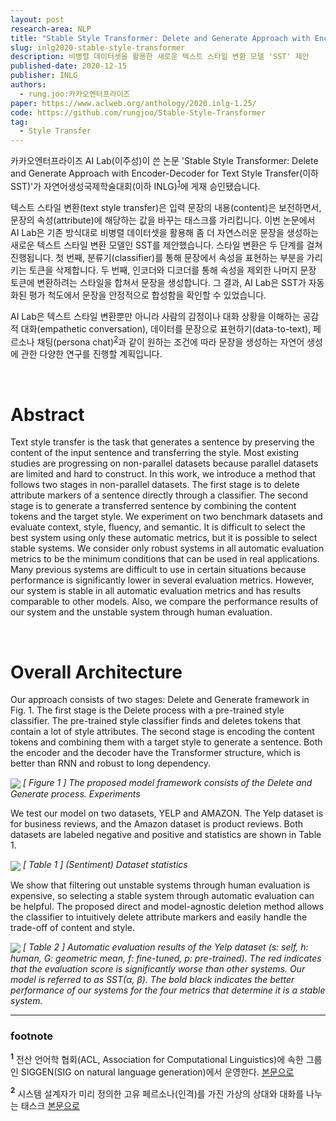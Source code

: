 ```yaml
---
layout: post
research-area: NLP
title: "Stable Style Transformer: Delete and Generate Approach with Encoder-Decoder for Text Style Transfer"
slug: inlg2020-stable-style-transformer
description: 비병렬 데이터셋을 활용한 새로운 텍스트 스타일 변환 모델 'SST' 제안
published-date: 2020-12-15
publisher: INLG
authors:
  - rung.joo:카카오엔터프라이즈
paper: https://www.aclweb.org/anthology/2020.inlg-1.25/
code: https://github.com/rungjoo/Stable-Style-Transformer
tag:
  - Style Transfer
---
```


카카오엔터프라이즈 AI Lab(이주성)이 쓴 논문 'Stable Style Transformer: Delete and Generate Approach with Encoder-Decoder for Text Style Transfer(이하 SST)'가 자연어생성국제학술대회(이하 INLG)<sup id="a1">[1](#f1)</sup>에 게재 승인됐습니다.

텍스트 스타일 변환(text style transfer)은 입력 문장의 내용(content)은 보전하면서, 문장의 속성(attribute)에 해당하는 값을 바꾸는 태스크를 가리킵니다. 이번 논문에서 AI Lab은 기존 방식대로 비병렬 데이터셋을 활용해 좀 더 자연스러운 문장을 생성하는 새로운 텍스트 스타일 변환 모델인 SST를 제안했습니다. 스타일 변환은 두 단계를 걸쳐 진행됩니다. 첫 번째, 분류기(classifier)를 통해 문장에서 속성을 표현하는 부분을 가리키는 토큰을 삭제합니다. 두 번째, 인코더와 디코더를 통해 속성을 제외한 나머지 문장 토큰에 변환하려는 스타일을 합쳐서 문장을 생성합니다. 그 결과, AI Lab은 SST가 자동화된 평가 척도에서 문장을 안정적으로 합성함을 확인할 수 있었습니다.

AI Lab은 텍스트 스타일 변환뿐만 아니라 사람의 감정이나 대화 상황을 이해하는 공감적 대화(empathetic conversation), 데이터를 문장으로 표현하기(data-to-text), 페르소나 채팅(persona chat)<sup id="a2">[2](#f2)</sup>과 같이 원하는 조건에 따라 문장을 생성하는 자연어 생성에 관한 다양한 연구를 진행할 계획입니다.

<br/>

# Abstract

Text style transfer is the task that generates a sentence by preserving the content of the input sentence and transferring the style. Most existing studies are progressing on non-parallel datasets because parallel datasets are limited and hard to construct. In this work, we introduce a method that follows two stages in non-parallel datasets. The first stage is to delete attribute markers of a sentence directly through a classifier. The second stage is to generate a transferred sentence by combining the content tokens and the target style. We experiment on two benchmark datasets and evaluate context, style, fluency, and semantic. It is difficult to select the best system using only these automatic metrics, but it is possible to select stable systems. We consider only robust systems in all automatic evaluation metrics to be the minimum conditions that can be used in real applications. Many previous systems are difficult to use in certain situations because performance is significantly lower in several evaluation metrics. However, our system is stable in all automatic evaluation metrics and has results comparable to other models. Also, we compare the performance results of our system and the unstable system through human evaluation.

<br/>

# Overall Architecture

Our approach consists of two stages: Delete and Generate framework in Fig. 1. The first stage is the Delete process with a pre-trained style classifier. The pre-trained style classifier finds and deletes tokens that contain a lot of style attributes. The second stage is encoding the content tokens and combining them with a target style to generate a sentence. Both the encoder and the decoder have the Transformer structure, which is better than RNN and robust to long dependency.

<img src="{{ site.url }}/assets/img/2020-12-15-stable-style-transformer/001.png" width="" align="center">
<em>[ Figure 1 ] The proposed model framework consists of the Delete and Generate process.
Experiments</em>

We test our model on two datasets, YELP and AMAZON. The Yelp dataset is for business reviews, and the Amazon dataset is product reviews. Both datasets are labeled negative and positive and statistics are shown in Table 1.

<img src="{{ site.url }}/assets/img/2020-12-15-stable-style-transformer/002.png" align="center">
<em>[ Table 1 ] (Sentiment) Dataset statistics</em>

We show that filtering out unstable systems through human evaluation is expensive, so selecting a stable system through automatic evaluation can be helpful. The proposed direct and model-agnostic deletion method allows the classifier to intuitively delete attribute markers and easily handle the trade-off of content and style.

<img src="{{ site.url }}/assets/img/2020-12-15-stable-style-transformer/003.png" align="center">
<em>[ Table 2 ] Automatic evaluation results of the Yelp dataset (s: self, h: human, G: geometric mean, f: fine-tuned, p: pre-trained). The red indicates that the evaluation score is significantly worse than other systems. Our model is referred to as SST(α, β). The bold black indicates the better performance of our systems for the four metrics that determine it is a stable system.</em>

<br/>

-----
### footnote

<b id="f1"><sup>1</sup></b> 전산 언어학 협회(ACL, Association for Computational Linguistics)에 속한 그룹인 SIGGEN(SIG on natural language generation)에서 운영한다. [본문으로](#a1)

<b id="f2"><sup>2</sup></b> 시스템 설계자가 미리 정의한 고유 페르소나(인격)를 가진 가상의 상대와 대화를 나누는 태스크 [본문으로](#a2)
